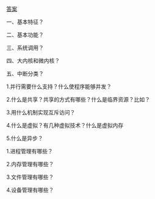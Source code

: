 [答案](https://github.com/CyC2018/CS-Notes/blob/master/notes/%E8%AE%A1%E7%AE%97%E6%9C%BA%E6%93%8D%E4%BD%9C%E7%B3%BB%E7%BB%9F%20-%20%E6%A6%82%E8%BF%B0.md)


一、基本特征？

二、基本功能？

三、系统调用？

四、大内核和微内核？

五、中断分类？


1.并行需要什么支持？什么使程序能够并发？

2.什么是共享？共享的方式有哪些？什么是临界资源？比如？

3.用什么机制实现互斥访问？

4.什么是虚拟？有几种虚拟技术？什么是虚拟内存

5.什么是异步？

1.进程管理有哪些？

2.内存管理有哪些？

3.文件管理有哪些？

4.设备管理有哪些？
